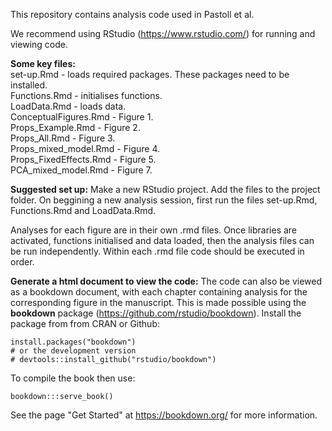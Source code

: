 This repository contains analysis code used in Pastoll et al.

We recommend using RStudio (https://www.rstudio.com/) for running and viewing code.

**Some key files:**  
set-up.Rmd  - loads required packages. These packages need to be installed.  
Functions.Rmd - initialises functions.  
LoadData.Rmd - loads data.  
ConceptualFigures.Rmd - Figure 1.  
Props_Example.Rmd - Figure 2.  
Props_All.Rmd - Figure 3.  
Props_mixed_model.Rmd - Figure 4.  
Props_FixedEffects.Rmd - Figure 5.  
PCA_mixed_model.Rmd - Figure 7.  

**Suggested set up:**
Make a new RStudio project. Add the files to the project folder. On beggining a new analysis session, first run the files set-up.Rmd, Functions.Rmd and LoadData.Rmd.

Analyses for each figure are in their own .rmd files. Once libraries are activated, functions initialised and data loaded, then the analysis files can be run independently. Within each .rmd file code should be executed in order.

**Generate a html document to view the code:**
The code can also be viewed as a bookdown document, with each chapter containing analysis for the corresponding figure in the manuscript. This is made possible using the **bookdown** package (https://github.com/rstudio/bookdown). Install the package from from CRAN or Github:

```{r eval=FALSE}
install.packages("bookdown")
# or the development version
# devtools::install_github("rstudio/bookdown")
```
To compile the book then use:
```
bookdown:::serve_book()
```

See the page "Get Started" at https://bookdown.org/ for more information.
